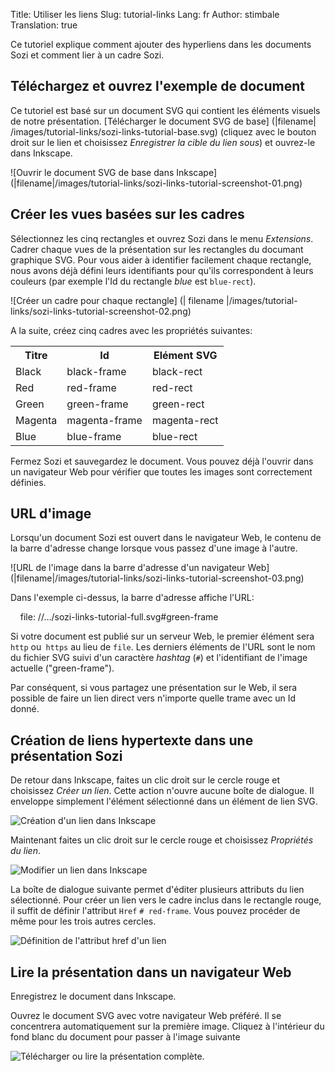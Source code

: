 Title: Utiliser les liens
Slug: tutorial-links
Lang: fr
Author: stimbale
Translation: true

Ce tutoriel explique comment ajouter des hyperliens dans les documents Sozi et comment lier à un cadre Sozi.

Téléchargez et ouvrez l'exemple de document
-------------------------------------------

Ce tutoriel est basé sur un document SVG qui contient les éléments visuels de notre présentation.
[Télécharger le document SVG de base] (|filename| /images/tutorial-links/sozi-links-tutorial-base.svg)
(cliquez avec le bouton droit sur le lien et choisissez *Enregistrer la cible du lien sous*) et ouvrez-le dans Inkscape.

![Ouvrir le document SVG de base dans Inkscape] (|filename|/images/tutorial-links/sozi-links-tutorial-screenshot-01.png)

Créer les vues basées sur les cadres
------------------------------------

Sélectionnez les cinq rectangles et ouvrez Sozi dans le menu *Extensions*.
Cadrer chaque vues de la présentation sur les rectangles du documant graphique SVG.
Pour vous aider à identifier facilement chaque rectangle, nous avons déjà défini leurs identifiants pour qu'ils correspondent à leurs couleurs (par exemple l'Id du rectangle *blue* est `blue-rect`).

![Créer un cadre pour chaque rectangle] (| filename |/images/tutorial-links/sozi-links-tutorial-screenshot-02.png)

A la suite, créez cinq cadres avec les propriétés suivantes:

<table>
    <tr>
        <th>Titre</th>
        <th>Id</th>
        <th>Elément SVG</th>
    </tr>
    <tr>
        <td>Black</td>
        <td>black-frame</td>
        <td>black-rect</td>
    </tr>
    <tr>
        <td>Red</td>
        <td>red-frame</td>
        <td>red-rect</td>
    </tr>
    <tr>
        <td>Green</td>
        <td>green-frame</td>
        <td>green-rect</td>
    </tr>
    <tr>
        <td>Magenta</td>
        <td>magenta-frame</td>
        <td>magenta-rect</td>
    </tr>
    <tr>
        <td>Blue</td>
        <td>blue-frame</td>
        <td>blue-rect</td>
    </tr>
</table>

Fermez Sozi et sauvegardez le document.
Vous pouvez déjà l'ouvrir dans un navigateur Web pour vérifier que toutes les images sont correctement définies.

URL d'image
-----------

Lorsqu'un document Sozi est ouvert dans le navigateur Web, le contenu de la barre d'adresse change lorsque vous passez d'une image à l'autre.

![URL de l'image dans la barre d'adresse d'un navigateur Web] (|filename|/images/tutorial-links/sozi-links-tutorial-screenshot-03.png)

Dans l'exemple ci-dessus, la barre d'adresse affiche l'URL:

    file: //.../sozi-links-tutorial-full.svg#green-frame

Si votre document est publié sur un serveur Web, le premier élément sera `http` ou` https` au lieu de `file`.
Les derniers éléments de l'URL sont le nom du fichier SVG suivi d'un caractère *hashtag* (`#`) et l'identifiant de l'image actuelle ("green-frame").

Par conséquent, si vous partagez une présentation sur le Web, il sera possible de faire un lien direct vers n'importe quelle trame avec un Id donné.

Création de liens hypertexte dans une présentation Sozi
-------------------------------------------------------

De retour dans Inkscape, faites un clic droit sur le cercle rouge et choisissez *Créer un lien*.
Cette action n'ouvre aucune boîte de dialogue. Il enveloppe simplement l'élément sélectionné dans un élément de lien SVG.

![Création d'un lien dans Inkscape](|fichier|/images/tutorial-links/sozi-links-tutorial-screenshot-04.png)

Maintenant faites un clic droit sur le cercle rouge et choisissez *Propriétés du lien*.

![Modifier un lien dans Inkscape](|fichier|/images/tutorial-links/sozi-links-tutorial-screenshot-05.png)

La boîte de dialogue suivante permet d'éditer plusieurs attributs du lien sélectionné. Pour créer un lien vers le cadre inclus dans le rectangle rouge, il suffit de définir l'attribut `Href` `# red-frame`. Vous pouvez procéder de même pour les trois autres cercles.

![Définition de l'attribut href d'un lien](|filename|/images/tutorial-links/sozi-links-tutorial-screenshot-06.png)

Lire la présentation dans un navigateur Web
-------------------------------------------

Enregistrez le document dans Inkscape.

Ouvrez le document SVG avec votre navigateur Web préféré.
Il se concentrera automatiquement sur la première image.
Cliquez à l'intérieur du fond blanc du document pour passer à l'image suivante

![Télécharger ou lire la présentation complète](|filename|/images/tutorial-links/sozi-links-tutorial-full.svg).
